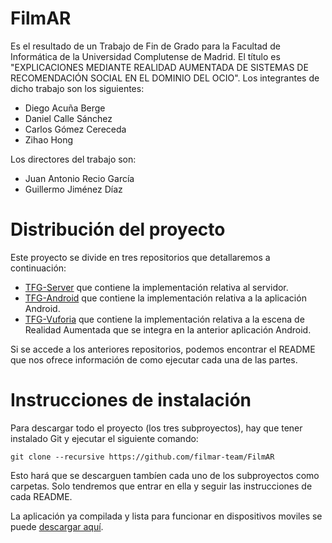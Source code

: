 # FilmAR
Es el resultado de un Trabajo de Fin de Grado para la Facultad de Informática de la Universidad Complutense de Madrid. El título es "EXPLICACIONES MEDIANTE REALIDAD AUMENTADA DE SISTEMAS DE RECOMENDACIÓN SOCIAL EN EL DOMINIO DEL OCIO".
Los integrantes de dicho trabajo son los siguientes:

- Diego Acuña Berge
- Daniel Calle Sánchez
- Carlos Gómez Cereceda
- Zihao Hong

Los directores del trabajo son:

- Juan Antonio Recio García
- Guillermo Jiménez Díaz

# Distribución del proyecto
Este proyecto se divide en tres repositorios que detallaremos a continuación:

- [TFG-Server](https://github.com/DanielCalle/TFG-Server) que contiene la implementación relativa al servidor.
- [TFG-Android](https://github.com/DanielCalle/TFG-Android) que contiene la implementación relativa a la aplicación Android.
- [TFG-Vuforia](https://github.com/DanielCalle/TFG-Vuforia) que contiene la implementación relativa a la escena de Realidad Aumentada que se integra en la anterior aplicación Android.

Si se accede a los anteriores repositorios, podemos encontrar el README que nos ofrece información de como ejecutar cada una de las partes.

# Instrucciones de instalación
Para descargar todo el proyecto (los tres subproyectos), hay que tener instalado Git y ejecutar el siguiente comando:

`git clone --recursive https://github.com/filmar-team/FilmAR`

Esto hará que se descarguen tambíen cada uno de los subproyectos como carpetas. Solo tendremos que entrar en ella y seguir las instrucciones de cada README.

La aplicación ya compilada y lista para funcionar en dispositivos moviles se puede [descargar aquí](https://filmar-team.github.io/FilmAR/FilmAR.apk).
